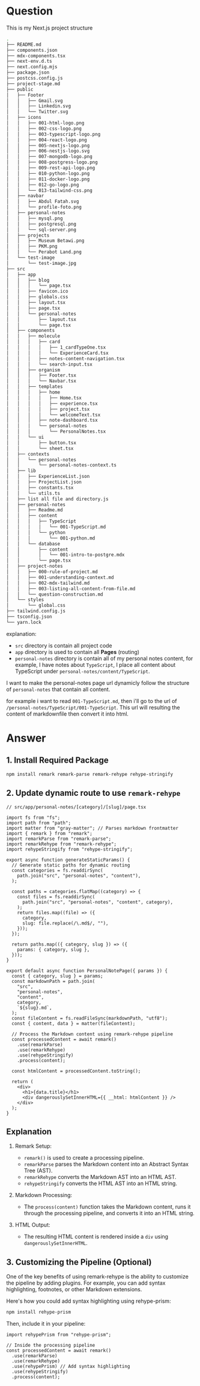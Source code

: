 <!-- this file used to construct a question to chatgpt -->

# Question

This is my Next.js project structure

```bash
.
├── README.md
├── components.json
├── mdx-components.tsx
├── next-env.d.ts
├── next.config.mjs
├── package.json
├── postcss.config.js
├── project-stage.md
├── public
│   ├── Footer
│   │   ├── Gmail.svg
│   │   ├── Linkedin.svg
│   │   └── Twitter.svg
│   ├── icons
│   │   ├── 001-html-logo.png
│   │   ├── 002-css-logo.png
│   │   ├── 003-typescript-logo.png
│   │   ├── 004-react-logo.png
│   │   ├── 005-nextjs-logo.png
│   │   ├── 006-nestjs-logo.svg
│   │   ├── 007-mongodb-logo.png
│   │   ├── 008-postgress-logo.png
│   │   ├── 009-rest-api-logo.png
│   │   ├── 010-python-logo.png
│   │   ├── 011-docker-logo.png
│   │   ├── 012-go-logo.png
│   │   └── 013-tailwind-css.png
│   ├── navbar
│   │   ├── Abdul Fatah.svg
│   │   └── profile-foto.png
│   ├── personal-notes
│   │   ├── mysql.png
│   │   ├── postgresql.png
│   │   └── sql-server.png
│   ├── projects
│   │   ├── Museum Betawi.png
│   │   ├── PKM.png
│   │   └── Perabot Land.png
│   └── test-image
│       └── test-image.jpg
├── src
│   ├── app
│   │   ├── blog
│   │   │   └── page.tsx
│   │   ├── favicon.ico
│   │   ├── globals.css
│   │   ├── layout.tsx
│   │   ├── page.tsx
│   │   └── personal-notes
│   │       ├── layout.tsx
│   │       └── page.tsx
│   ├── components
│   │   ├── molecule
│   │   │   ├── card
│   │   │   │   ├── 1_cardTypeOne.tsx
│   │   │   │   └── ExperienceCard.tsx
│   │   │   ├── notes-content-navigation.tsx
│   │   │   └── search-input.tsx
│   │   ├── organism
│   │   │   ├── Footer.tsx
│   │   │   └── Navbar.tsx
│   │   ├── templates
│   │   │   ├── home
│   │   │   │   ├── Home.tsx
│   │   │   │   ├── experience.tsx
│   │   │   │   ├── project.tsx
│   │   │   │   └── welcomeText.tsx
│   │   │   ├── note-dashboard.tsx
│   │   │   └── personal-notes
│   │   │       └── PersonalNotes.tsx
│   │   └── ui
│   │       ├── button.tsx
│   │       └── sheet.tsx
│   ├── contexts
│   │   └── personal-notes
│   │       └── personal-notes-context.ts
│   ├── lib
│   │   ├── ExperienceList.json
│   │   ├── ProjectList.json
│   │   ├── constants.tsx
│   │   └── utils.ts
│   ├── list all file and directory.js
│   ├── personal-notes
│   │   ├── Readme.md
│   │   ├── content
│   │   │   ├── TypeScript
│   │   │   │   └── 001-TypeScript.md
│   │   │   └── python
│   │   │       └── 001-python.md
│   │   └── database
│   │       ├── content
│   │       │   └── 001-intro-to-postgre.mdx
│   │       └── page.tsx
│   ├── project-notes
│   │   ├── 000-rule-of-project.md
│   │   ├── 001-understanding-context.md
│   │   ├── 002-mdx-tailwind.md
│   │   ├── 003-listing-all-content-from-file.md
│   │   └── question-construction.md
│   └── styles
│       └── global.css
├── tailwind.config.js
├── tsconfig.json
└── yarn.lock
```

explanation:

- `src` directory is contain all project code
- `app` directory is used to contain all **Pages** (routing)
- `personal-notes` directory is contain all of my personal notes content, for
  example, I have notes about `TypeScript`, I place all content about TypeScript
  under `personal-notes/content/TypeScript`.

I want to make the personal-notes page url dynamicly follow the structure of
`personal-notes` that contain all content.

for example i want to read `001-TypeScript.md`, then i'll go to the url of
`/personal-notes/TypeScript/001-TypeScript`. This url will resulting the content
of markdownfile then convert it into html.

# Answer

## 1. Install Required Package

```bash
npm install remark remark-parse remark-rehype rehype-stringify
```

## 2. Update dynamic route to use `remark-rehype`

```tsx
// src/app/personal-notes/[category]/[slug]/page.tsx

import fs from "fs";
import path from "path";
import matter from "gray-matter"; // Parses markdown frontmatter
import { remark } from "remark";
import remarkParse from "remark-parse";
import remarkRehype from "remark-rehype";
import rehypeStringify from "rehype-stringify";

export async function generateStaticParams() {
  // Generate static paths for dynamic routing
  const categories = fs.readdirSync(
    path.join("src", "personal-notes", "content"),
  );

  const paths = categories.flatMap((category) => {
    const files = fs.readdirSync(
      path.join("src", "personal-notes", "content", category),
    );
    return files.map((file) => ({
      category,
      slug: file.replace(/\.md$/, ""),
    }));
  });

  return paths.map(({ category, slug }) => ({
    params: { category, slug },
  }));
}

export default async function PersonalNotePage({ params }) {
  const { category, slug } = params;
  const markdownPath = path.join(
    "src",
    "personal-notes",
    "content",
    category,
    `${slug}.md`,
  );
  const fileContent = fs.readFileSync(markdownPath, "utf8");
  const { content, data } = matter(fileContent);

  // Process the Markdown content using remark-rehype pipeline
  const processedContent = await remark()
    .use(remarkParse)
    .use(remarkRehype)
    .use(rehypeStringify)
    .process(content);

  const htmlContent = processedContent.toString();

  return (
    <div>
      <h1>{data.title}</h1>
      <div dangerouslySetInnerHTML={{ __html: htmlContent }} />
    </div>
  );
}
```

## Explanation

1. Remark Setup:

   - `remark()` is used to create a processing pipeline.
   - `remarkParse` parses the Markdown content into an Abstract Syntax Tree (AST).
   - `remarkRehype` converts the Markdown AST into an HTML AST.
   - `rehypeStringify` converts the HTML AST into an HTML string.

2. Markdown Processing:

   - The `process(content)` function takes the Markdown content, runs it through the processing pipeline, and converts it into an HTML string.

3. HTML Output:
   - The resulting HTML content is rendered inside a `div` using `dangerouslySetInnerHTML`.

## 3. Customizing the Pipeline (Optional)

One of the key benefits of using remark-rehype is the ability to customize the pipeline by adding plugins. For example, you can add syntax highlighting, footnotes, or other Markdown extensions.

Here's how you could add syntax highlighting using rehype-prism:

```bash
npm install rehype-prism
```

Then, include it in your pipeline:

```tsx
import rehypePrism from "rehype-prism";

// Inside the processing pipeline
const processedContent = await remark()
  .use(remarkParse)
  .use(remarkRehype)
  .use(rehypePrism) // Add syntax highlighting
  .use(rehypeStringify)
  .process(content);
```
